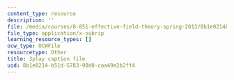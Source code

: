```yaml
---
content_type: resource
description: ''
file: /media/courses/8-851-effective-field-theory-spring-2013/8b1e0214b51d578390d0caa49e2b2ff4_wwSNCM7e9VA.vtt
file_type: application/x-subrip
learning_resource_types: []
ocw_type: OCWFile
resourcetype: Other
title: 3play caption file
uid: 8b1e0214-b51d-5783-90d0-caa49e2b2ff4
---
```

